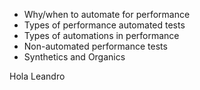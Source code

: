 - Why/when to automate for performance  
- Types of performance automated tests  
- Types of automations in performance  
- Non-automated performance tests  
- Synthetics and Organics

Hola Leandro